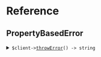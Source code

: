 # Reference
## PropertyBasedError
<details><summary><code>$client-><a href="/Seed/PropertyBasedError/PropertyBasedErrorClient.php">throwError</a>() -> string</code></summary>
<dl>
<dd>

#### 📝 Description

<dl>
<dd>

<dl>
<dd>

GET request that always throws an error
</dd>
</dl>
</dd>
</dl>

#### 🔌 Usage

<dl>
<dd>

<dl>
<dd>

```php
$client->propertyBasedError->throwError();
```
</dd>
</dl>
</dd>
</dl>


</dd>
</dl>
</details>
